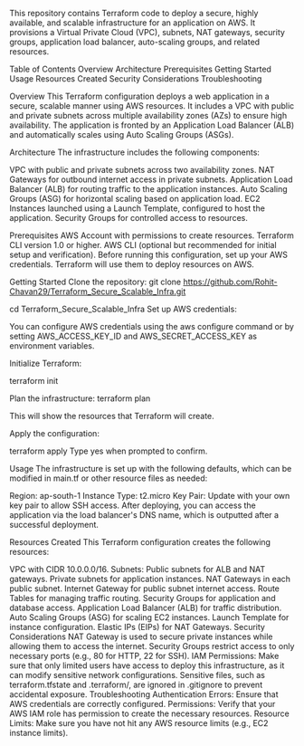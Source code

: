 This repository contains Terraform code to deploy a secure, highly available, and scalable infrastructure for an application on AWS. It provisions a Virtual Private Cloud (VPC), subnets, NAT gateways, security groups, application load balancer, auto-scaling groups, and related resources.

Table of Contents
Overview
Architecture
Prerequisites
Getting Started
Usage
Resources Created
Security Considerations
Troubleshooting

Overview
This Terraform configuration deploys a web application in a secure, scalable manner using AWS resources. It includes a VPC with public and private subnets across multiple availability zones (AZs) to ensure high availability. The application is fronted by an Application Load Balancer (ALB) and automatically scales using Auto Scaling Groups (ASGs).

Architecture
The infrastructure includes the following components:

VPC with public and private subnets across two availability zones.
NAT Gateways for outbound internet access in private subnets.
Application Load Balancer (ALB) for routing traffic to the application instances.
Auto Scaling Groups (ASG) for horizontal scaling based on application load.
EC2 Instances launched using a Launch Template, configured to host the application.
Security Groups for controlled access to resources.

Prerequisites
AWS Account with permissions to create resources.
Terraform CLI version 1.0 or higher.
AWS CLI (optional but recommended for initial setup and verification).
Before running this configuration, set up your AWS credentials. Terraform will use them to deploy resources on AWS.

Getting Started
Clone the repository:
git clone https://github.com/Rohit-Chavan29/Terraform_Secure_Scalable_Infra.git

cd Terraform_Secure_Scalable_Infra
Set up AWS credentials:

You can configure AWS credentials using the aws configure command or by setting AWS_ACCESS_KEY_ID and AWS_SECRET_ACCESS_KEY as environment variables.

Initialize Terraform:

terraform init

Plan the infrastructure:
terraform plan

This will show the resources that Terraform will create.

Apply the configuration:

terraform apply
Type yes when prompted to confirm.

Usage
The infrastructure is set up with the following defaults, which can be modified in main.tf or other resource files as needed:

Region: ap-south-1
Instance Type: t2.micro
Key Pair: Update with your own key pair to allow SSH access.
After deploying, you can access the application via the load balancer's DNS name, which is outputted after a successful deployment.

Resources Created
This Terraform configuration creates the following resources:

VPC with CIDR 10.0.0.0/16.
Subnets:
Public subnets for ALB and NAT gateways.
Private subnets for application instances.
NAT Gateways in each public subnet.
Internet Gateway for public subnet internet access.
Route Tables for managing traffic routing.
Security Groups for application and database access.
Application Load Balancer (ALB) for traffic distribution.
Auto Scaling Groups (ASG) for scaling EC2 instances.
Launch Template for instance configuration.
Elastic IPs (EIPs) for NAT Gateways.
Security Considerations
NAT Gateway is used to secure private instances while allowing them to access the internet.
Security Groups restrict access to only necessary ports (e.g., 80 for HTTP, 22 for SSH).
IAM Permissions: Make sure that only limited users have access to deploy this infrastructure, as it can modify sensitive network configurations.
Sensitive files, such as terraform.tfstate and .terraform/, are ignored in .gitignore to prevent accidental exposure.
Troubleshooting
Authentication Errors: Ensure that AWS credentials are correctly configured.
Permissions: Verify that your AWS IAM role has permission to create the necessary resources.
Resource Limits: Make sure you have not hit any AWS resource limits (e.g., EC2 instance limits).
